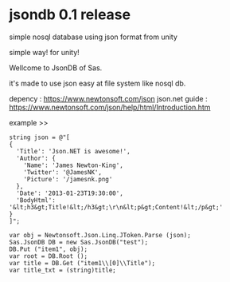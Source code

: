 # jsondb 0.1 release
simple nosql database using json format from unity

simple way! for unity!

Wellcome to JsonDB of Sas.

it's made to use json easy at file system like nosql db.

depency : https://www.newtonsoft.com/json
json.net guide : https://www.newtonsoft.com/json/help/html/Introduction.htm

example >>

    string json = @"[
    {
      'Title': 'Json.NET is awesome!',
      'Author': {
        'Name': 'James Newton-King',
        'Twitter': '@JamesNK',
        'Picture': '/jamesnk.png'
      },
      'Date': '2013-01-23T19:30:00',
      'BodyHtml': '&lt;h3&gt;Title!&lt;/h3&gt;\r\n&lt;p&gt;Content!&lt;/p&gt;'
    }
    ]";

    var obj = Newtonsoft.Json.Linq.JToken.Parse (json);
    Sas.JsonDB DB = new Sas.JsonDB("test");
    DB.Put ("item1", obj);
    var root = DB.Root ();
    var title = DB.Get ("item1\\[0]\\Title");
    var title_txt = (string)title;
